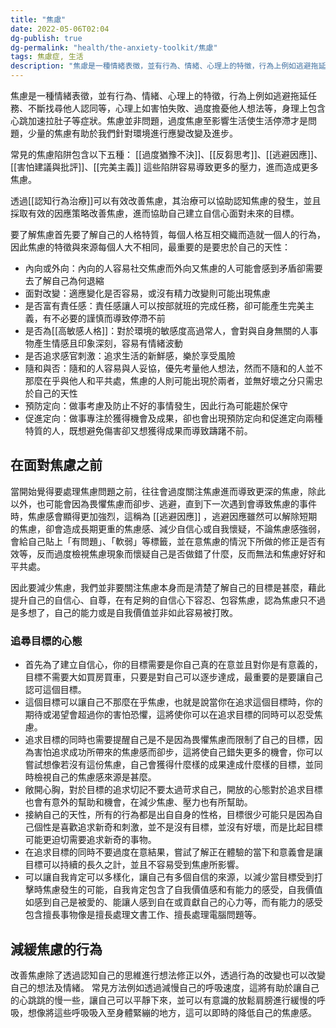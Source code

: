 ```yaml
---
title: "焦慮"
date: 2022-05-06T02:04
dg-publish: true
dg-permalink: "health/the-anxiety-toolkit/焦慮"
tags: 焦慮症, 生活
description: "焦慮是一種情緒表徵，並有行為、情緒、心理上的特徵，行為上例如逃避拖延任務、不斷找尋他人認同等，心理上如害怕失敗、過度擔憂他人想法等，身理上包含心跳加速拉肚子等症狀。焦慮並非問題，過度焦慮至影響生活使生活停滯才是問題，少量的焦慮有助於我們針對環境進行應變改變及進步..."
---
```


焦慮是一種情緒表徵，並有行為、情緒、心理上的特徵，行為上例如逃避拖延任務、不斷找尋他人認同等，心理上如害怕失敗、過度擔憂他人想法等，身理上包含心跳加速拉肚子等症狀。焦慮並非問題，過度焦慮至影響生活使生活停滯才是問題，少量的焦慮有助於我們針對環境進行應變改變及進步。

常見的焦慮陷阱包含以下五種：
[[過度猶豫不決]]、[[反芻思考]]、[[逃避因應]]、[[害怕建議與批評]]、[[完美主義]]
這些陷阱容易導致更多的壓力，進而造成更多焦慮。

透過[[認知行為治療]]可以有效改善焦慮，其治療可以協助認知焦慮的發生，並且採取有效的因應策略改善焦慮，進而協助自己建立自信心面對未來的目標。

要了解焦慮首先要了解自己的人格特質，每個人格互相交織而造就一個人的行為，因此焦慮的特徵與來源每個人大不相同，最重要的是要忠於自己的天性：
- 內向或外向：內向的人容易社交焦慮而外向又焦慮的人可能會感到矛盾卻需要去了解自己為何退縮
- 面對改變：適應變化是否容易，或沒有精力改變則可能出現焦慮
- 是否富有責任感：責任感讓人可以按部就班的完成任務，卻可能產生完美主義，有不必要的謹慎而導致停滯不前
- 是否為[[高敏感人格]]：對於環境的敏感度高過常人，會對與自身無關的人事物產生情感且印象深刻，容易有情緒波動
- 是否追求感官刺激：追求生活的新鮮感，樂於享受風險
- 隨和與否：隨和的人容易與人妥協，優先考量他人想法，然而不隨和的人並不那麼在乎與他人和平共處，焦慮的人則可能出現於兩者，並無好壞之分只需忠於自己的天性
- 預防定向：做事考慮及防止不好的事情發生，因此行為可能趨於保守
- 促進定向：做事專注於獲得機會及成果，卻也會出現預防定向和促進定向兩種特質的人，既想避免傷害卻又想獲得成果而導致躊躇不前。

## 在面對焦慮之前
當開始覺得要處理焦慮問題之前，往往會過度關注焦慮進而導致更深的焦慮，除此以外，也可能會因為畏懼焦慮而卻步、逃避，直到下一次遇到會導致焦慮的事件時，焦慮感會顯得更加強烈，這稱為 [[逃避因應]] ，逃避因應雖然可以解除短期的焦慮，卻會造成長期更重的焦慮感、減少自信心或自我懷疑，不論焦慮感強弱，會給自己貼上「有問題」、「軟弱」等標籤，並在意焦慮的情況下所做的修正是否有效等，反而過度檢視焦慮現象而懷疑自己是否做錯了什麼，反而無法和焦慮好好和平共處。

因此要減少焦慮，我們並非要關注焦慮本身而是清楚了解自己的目標是甚麼，藉此提升自己的自信心、自尊，在有足夠的自信心下容忍、包容焦慮，認為焦慮只不過是多想了，自己的能力或是自我價值並非如此容易被打敗。

### 追尋目標的心態
- 首先為了建立自信心，你的目標需要是你自己真的在意並且對你是有意義的，目標不需要大如買房買車，只要是對自己可以逐步達成，最重要的是要讓自己認可這個目標。
- 這個目標可以讓自己不那麼在乎焦慮，也就是說當你在追求這個目標時，你的期待或渴望會超過你的害怕恐懼，這將使你可以在追求目標的同時可以忍受焦慮。
- 追求目標的同時也需要提醒自己是不是因為畏懼焦慮而限制了自己的目標，因為害怕追求成功所帶來的焦慮感而卻步，這將使自己錯失更多的機會，你可以嘗試想像若沒有這份焦慮，自己會獲得什麼樣的成果達成什麼樣的目標，並同時檢視自己的焦慮感來源是甚麼。
- 敞開心胸，對於目標的追求切記不要太過苛求自己，開放的心態對於追求目標也會有意外的幫助和機會，在減少焦慮、壓力也有所幫助。
- 接納自己的天性，所有的行為都是出自自身的性格，目標很少可能只是因為自己個性是喜歡追求新奇和刺激，並不是沒有目標，並沒有好壞，而是比起目標可能更迫切需要追求新奇的事物。
- 在追求目標的同時不要過度在意結果，嘗試了解正在體驗的當下和意義會是讓目標可以持續的長久之計，並且不容易受到焦慮所影響。
- 可以讓自我肯定可以多樣化，讓自己有多個自信的來源，以減少當目標受到打擊時焦慮發生的可能，自我肯定包含了自我價值感和有能力的感受，自我價值如感到自己是被愛的、能讓人感到自在或貢獻自己的心力等，而有能力的感受包含擅長事物像是擅長處理文書工作、擅長處理電腦問題等。

## 減緩焦慮的行為
改善焦慮除了透過認知自己的思維進行想法修正以外，透過行為的改變也可以改變自己的想法及情緒。
常見方法例如透過減慢自己的呼吸速度，這將有助於讓自己的心跳跳的慢一些，讓自己可以平靜下來，並可以有意識的放鬆肩膀進行緩慢的呼吸，想像將這些呼吸吸入至身體緊繃的地方，這可以即時的降低自己的焦慮感。